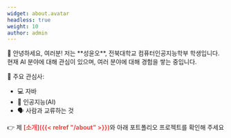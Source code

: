```yaml
---
widget: about.avatar
headless: true
weight: 10
author: admin
---
```


<div class="justify-text">
👋 안녕하세요, 여러분! 저는 **성윤오**, 전북대학교 컴퓨터인공지능학부 학생입니다. 현재 AI 분야에 대해 관심이 있으며, 여러 분야에 대해 경험을 쌓는 중입니다.
</div>

📌 주요 관심사:

- 💻 자바
- 🤖 인공지능(AI)
- 🗣 사람과 교류하는 것

👉 제 <span style="color:#EF4444; font-weight:bold;">[소개]({{< relref "/about" >}})</span>와 아래 포트폴리오 프로젝트를 확인해 주세요
